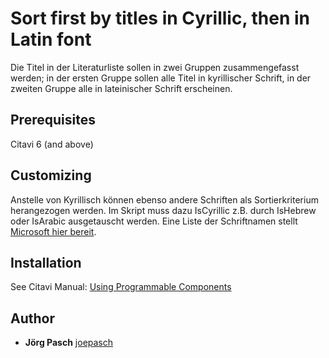 # Sort first by titles in Cyrillic, then in Latin font

Die Titel in der Literaturliste sollen in zwei Gruppen zusammengefasst werden; in der ersten Gruppe sollen alle Titel in kyrillischer Schrift, in der zweiten Gruppe alle in lateinischer Schrift erscheinen.

## Prerequisites
Citavi 6 (and above)

## Customizing 
Anstelle von Kyrillisch können ebenso andere Schriften als Sortierkriterium herangezogen werden. Im Skript muss dazu IsCyrillic z.B. durch IsHebrew oder IsArabic ausgetauscht werden. Eine Liste der Schriftnamen stellt [Microsoft hier bereit](https://docs.microsoft.com/en-us/dotnet/standard/base-types/character-classes-in-regular-expressions#SupportedNamedBlocks).

## Installation
See Citavi Manual: [Using Programmable Components](https://www.citavi.com/programmable_components)

## Author

* **Jörg Pasch** [joepasch](https://github.com/joepasch)
